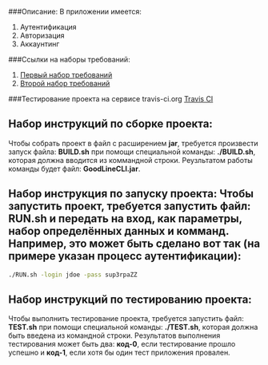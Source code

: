 ###Описание:
В приложении имеется:  
   1. Аутентификация  
   2. Авторизация  
   3. Аккаунтинг  
    
###Ссылки на наборы требований:  
   1. [Первый набор требований](https://docs.google.com/document/d/1VOqiari-MJ_Cbh8ljlD6u2jHOJuORKzbYmNFDWBYCnc/edit)  
   2. [Второй набор требований]()  
    
###Тестирование проекта на сервисе travis-ci.org
   [Travis CI](https://travis-ci.org/Bullet1395/Goodline_programm.svg?branch=master)    
    
## Набор инструкций по сборке проекта: 

Чтобы собрать проект в файл с расширением **jar**, требуется произвести запуск файла: **BUILD.sh** при помощи специальной команды: **./BUILD.sh**, которая должна вводится из коммандной строки. Реузльтатом работы команды будет файл: **GoodLineCLI.jar**. 

## Набор инструкция по запуску проекта: Чтобы запустить проект, требуется запустить файл: **RUN.sh** и передать на вход, как параметры, набор определённых данных и комманд. Например, это может быть сделано вот так (на примере указан процесс **аутентификации**): 
```sh 
./RUN.sh -login jdoe -pass sup3rpaZZ
``` 
## Набор инструкций по тестированию проекта: 

Чтобы выполнить тестирование проекта, требуется запустить файл: **TEST.sh** при помощи специальной команды: **./TEST.sh**, которая должна быть введена из командной строки. Результатов выполнения тестирования может быть два: **код-0**, если тестирование прошло успешно и **код-1**, если хотя бы один тест приложения провален.
